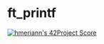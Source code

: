 # ft_printf
[![hmeriann's 42Project Score](https://badge42.herokuapp.com/api/project/hmeriann/ft_printf)](https://github.com/JaeSeoKim/badge42)
